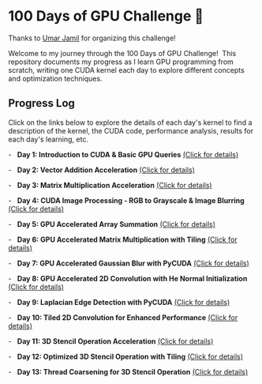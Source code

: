 # 100 Days of GPU Challenge 🚀

Thanks to [Umar Jamil](https://github.com/hkproj/100-days-of-gpu) for organizing this challenge!

Welcome to my journey through the 100 Days of GPU Challenge!  This repository documents my progress as I learn GPU programming from scratch, writing one CUDA kernel each day to explore different concepts and optimization techniques.

## Progress Log

Click on the links below to explore the details of each day's kernel to find a description of the kernel, the CUDA code, performance analysis, results for each day's learning, etc.

-   **Day 1: Introduction to CUDA & Basic GPU Queries** [(Click for details)](./day01)

-   **Day 2: Vector Addition Acceleration** [(Click for details)](./day02)

-   **Day 3: Matrix Multiplication Acceleration** [(Click for details)](./day03)

-   **Day 4: CUDA Image Processing - RGB to Grayscale & Image Blurring** [(Click for details)](./day04)

-   **Day 5: GPU Accelerated Array Summation** [(Click for details)](./day05)

-   **Day 6: GPU Accelerated Matrix Multiplication with Tiling** [(Click for details)](./day06)

-   **Day 7: GPU Accelerated Gaussian Blur with PyCUDA** [(Click for details)](./day07)

-   **Day 8: GPU Accelerated 2D Convolution with He Normal Initialization** [(Click for details)](./day08)

-   **Day 9: Laplacian Edge Detection with PyCUDA** [(Click for details)](./day09)

-   **Day 10: Tiled 2D Convolution for Enhanced Performance** [(Click for details)](./day10)

-   **Day 11: 3D Stencil Operation Acceleration** [(Click for details)](./day11)

-   **Day 12: Optimized 3D Stencil Operation with Tiling** [(Click for details)](./day12)

-   **Day 13: Thread Coarsening for 3D Stencil Operation** [(Click for details)](./day13)
